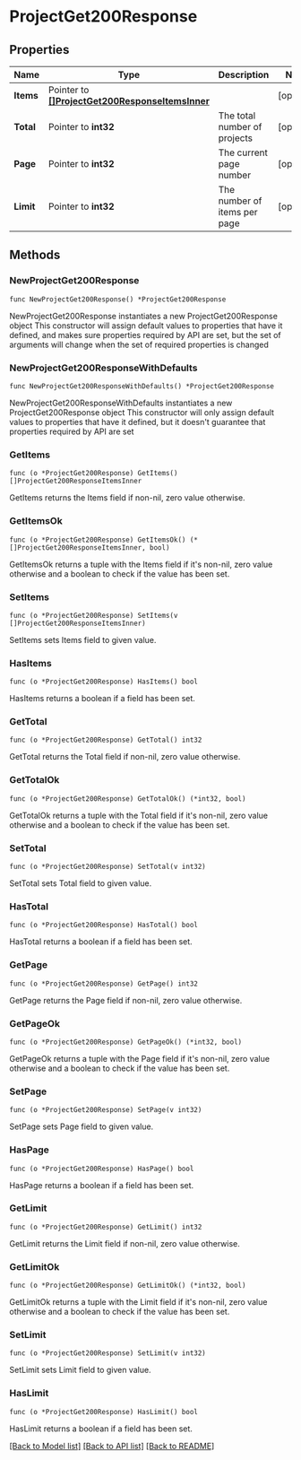 # ProjectGet200Response

## Properties

Name | Type | Description | Notes
------------ | ------------- | ------------- | -------------
**Items** | Pointer to [**[]ProjectGet200ResponseItemsInner**](ProjectGet200ResponseItemsInner.md) |  | [optional] 
**Total** | Pointer to **int32** | The total number of projects | [optional] 
**Page** | Pointer to **int32** | The current page number | [optional] 
**Limit** | Pointer to **int32** | The number of items per page | [optional] 

## Methods

### NewProjectGet200Response

`func NewProjectGet200Response() *ProjectGet200Response`

NewProjectGet200Response instantiates a new ProjectGet200Response object
This constructor will assign default values to properties that have it defined,
and makes sure properties required by API are set, but the set of arguments
will change when the set of required properties is changed

### NewProjectGet200ResponseWithDefaults

`func NewProjectGet200ResponseWithDefaults() *ProjectGet200Response`

NewProjectGet200ResponseWithDefaults instantiates a new ProjectGet200Response object
This constructor will only assign default values to properties that have it defined,
but it doesn't guarantee that properties required by API are set

### GetItems

`func (o *ProjectGet200Response) GetItems() []ProjectGet200ResponseItemsInner`

GetItems returns the Items field if non-nil, zero value otherwise.

### GetItemsOk

`func (o *ProjectGet200Response) GetItemsOk() (*[]ProjectGet200ResponseItemsInner, bool)`

GetItemsOk returns a tuple with the Items field if it's non-nil, zero value otherwise
and a boolean to check if the value has been set.

### SetItems

`func (o *ProjectGet200Response) SetItems(v []ProjectGet200ResponseItemsInner)`

SetItems sets Items field to given value.

### HasItems

`func (o *ProjectGet200Response) HasItems() bool`

HasItems returns a boolean if a field has been set.

### GetTotal

`func (o *ProjectGet200Response) GetTotal() int32`

GetTotal returns the Total field if non-nil, zero value otherwise.

### GetTotalOk

`func (o *ProjectGet200Response) GetTotalOk() (*int32, bool)`

GetTotalOk returns a tuple with the Total field if it's non-nil, zero value otherwise
and a boolean to check if the value has been set.

### SetTotal

`func (o *ProjectGet200Response) SetTotal(v int32)`

SetTotal sets Total field to given value.

### HasTotal

`func (o *ProjectGet200Response) HasTotal() bool`

HasTotal returns a boolean if a field has been set.

### GetPage

`func (o *ProjectGet200Response) GetPage() int32`

GetPage returns the Page field if non-nil, zero value otherwise.

### GetPageOk

`func (o *ProjectGet200Response) GetPageOk() (*int32, bool)`

GetPageOk returns a tuple with the Page field if it's non-nil, zero value otherwise
and a boolean to check if the value has been set.

### SetPage

`func (o *ProjectGet200Response) SetPage(v int32)`

SetPage sets Page field to given value.

### HasPage

`func (o *ProjectGet200Response) HasPage() bool`

HasPage returns a boolean if a field has been set.

### GetLimit

`func (o *ProjectGet200Response) GetLimit() int32`

GetLimit returns the Limit field if non-nil, zero value otherwise.

### GetLimitOk

`func (o *ProjectGet200Response) GetLimitOk() (*int32, bool)`

GetLimitOk returns a tuple with the Limit field if it's non-nil, zero value otherwise
and a boolean to check if the value has been set.

### SetLimit

`func (o *ProjectGet200Response) SetLimit(v int32)`

SetLimit sets Limit field to given value.

### HasLimit

`func (o *ProjectGet200Response) HasLimit() bool`

HasLimit returns a boolean if a field has been set.


[[Back to Model list]](../README.md#documentation-for-models) [[Back to API list]](../README.md#documentation-for-api-endpoints) [[Back to README]](../README.md)


